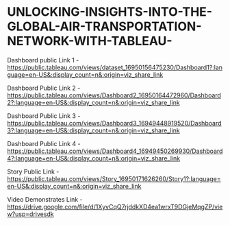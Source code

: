# UNLOCKING-INSIGHTS-INTO-THE-GLOBAL-AIR-TRANSPORTATION-NETWORK-WITH-TABLEAU-


Dashboard public Link 1 -https://public.tableau.com/views/dataset_16950156475230/Dashboard1?:language=en-US&:display_count=n&:origin=viz_share_link

Dashboard Public Link 2 -https://public.tableau.com/views/Dashboard2_16950164472960/Dashboard2?:language=en-US&:display_count=n&:origin=viz_share_link

Dashboard Public Link 3 -https://public.tableau.com/views/Dashboard3_16949448919520/Dashboard3?:language=en-US&:display_count=n&:origin=viz_share_link

Dashboard Public Link 4 -https://public.tableau.com/views/Dashboard4_16949450269930/Dashboard4?:language=en-US&:display_count=n&:origin=viz_share_link

Story Public Link -https://public.tableau.com/views/Story_16950171626260/Story1?:language=en-US&:display_count=n&:origin=viz_share_link

Video Demonstrates Link -https://drive.google.com/file/d/1XyvCqQ7rjddkXD4ea1wrxT9DGjeMqgZP/view?usp=drivesdk
